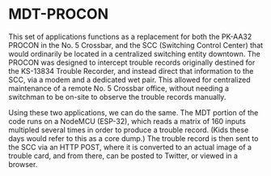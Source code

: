 # MDT-PROCON

This set of applications functions as a replacement for both the PK-AA32 PROCON in the No. 5 Crossbar, and the SCC (Switching Control Center) that would ordinarily be located in a centralized switching entity downtown. The PROCON was designed to intercept trouble records originally destined for the KS-13834 Trouble Recorder, and instead direct that information to the SCC, via a modem and a dedicated wet pair. This allowed for centralized maintenance of a remote No. 5 Crossbar office, without needing a switchman to be on-site to observe the trouble records manually.

Using these two applications, we can do the same. The MDT portion of the code runs on a NodeMCU (ESP-32), which reads a matrix of 160 inputs multipled several times in order to produce a trouble record. (Kids these days would refer to this as a core dump.) The trouble record is then sent to the SCC via an HTTP POST, where it is converted to an actual image of a trouble card, and from there, can be posted to Twitter, or viewed in a browser.
